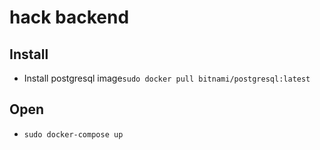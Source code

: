 # hack backend

## Install
- Install postgresql image`sudo docker pull bitnami/postgresql:latest`

## Open
- `sudo docker-compose up`

